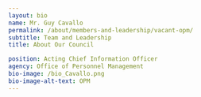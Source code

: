 ```yaml
---
layout: bio
name: Mr. Guy Cavallo
permalink: /about/members-and-leadership/vacant-opm/
subtitle: Team and Leadership
title: About Our Council

position: Acting Chief Information Officer
agency: Office of Personnel Management
bio-image: /bio_Cavallo.png
bio-image-alt-text: OPM
---
```


